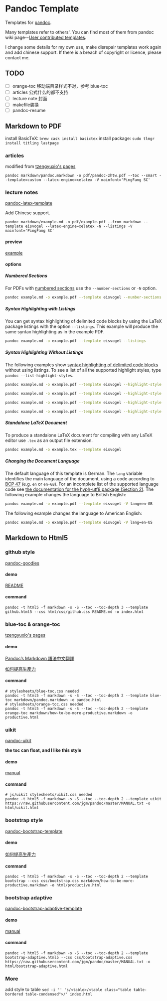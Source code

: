 # Pandoc Template

Templates for [pandoc](https://github.com/jgm/pandoc).

Many templates refer to others'. You can find most of them from pandoc wiki  page--[User contributed templates](https://github.com/jgm/pandoc/wiki/User-contributed-templates).

I change some details for my own use, make disrepair templates work again and add chinese support. If there is a breach of copyright or licence, please contact me.

## TODO

- [ ] orange-toc 移动端目录样式不对，参考 blue-toc
- [ ] articles 公式什么的都不支持
- [ ] lecture note 封面
- [ ] makefile装换
- [ ] pandoc-resume

## Markdown to PDF

install BasicTeX: `brew cask install basictex`
install package: `sudo tlmgr install titling lastpage`

### articles

modified from [tzengyuxio's pages](https://github.com/tzengyuxio/pages)

```shell
pandoc markdown/pandoc.markdown -o pdf/pandoc-zhtw.pdf --toc --smart --template=custom --latex-engine=xelatex -V mainfont='PingFang SC'
```

### lecture notes

[pandoc-latex-template](https://github.com/Wandmalfarbe/pandoc-latex-template)

Add Chinese support.

```shell
pandoc markdown/example.md -o pdf/example.pdf --from markdown --template eisvogel --latex-engine=xelatex -N --listings -V mainfont='PingFang SC'
```

#### preview

[example](pdf/example.pdf)

#### options

##### Numbered Sections

For PDFs with [numbered sections](http://pandoc.org/MANUAL.html#options-affecting-specific-writers) use the `--number-sections` or `-N` option.

```bash
pandoc example.md -o example.pdf --template eisvogel --number-sections
```

##### Syntax Highlighting with Listings

You can get syntax highlighting of delimited code blocks by using the LaTeX package listings with the option `--listings`. This example will produce the same syntax highlighting as in the example PDF.

```bash
pandoc example.md -o example.pdf --template eisvogel --listings
```

##### Syntax Highlighting Without Listings

The following examples show [syntax highlighting of delimited code blocks](http://pandoc.org/MANUAL.html#syntax-highlighting) without using listings. To see a list of all the supported highlight styles, type `pandoc --list-highlight-styles`.

```bash
pandoc example.md -o example.pdf --template eisvogel --highlight-style pygments
```

```bash
pandoc example.md -o example.pdf --template eisvogel --highlight-style kate
```

```bash
pandoc example.md -o example.pdf --template eisvogel --highlight-style espresso
```

```bash
pandoc example.md -o example.pdf --template eisvogel --highlight-style tango
```

##### Standalone LaTeX Document

To produce a standalone LaTeX document for compiling with any LaTeX editor use `.tex` as an output file extension.

```bash
pandoc example.md -o example.tex --template eisvogel
```

##### Changing the Document Language

The default language of this template is German. The `lang` variable identifies the main language of the document, using a code according to [BCP 47](https://tools.ietf.org/html/bcp47) (e.g. `en` or `en-GB`). For an incomplete list of the supported language code see [the documentation for the hyph-utf8 package (Section 2)](http://tug.ctan.org/language/hyph-utf8/doc/generic/hyph-utf8/hyphenation.pdf). The following example changes the language to British English:

```bash
pandoc example.md -o example.pdf --template eisvogel -V lang=en-GB
```

The following example changes the language to American English:

```bash
pandoc example.md -o example.pdf --template eisvogel -V lang=en-US
```

## Markdown to Html5

### github style

[pandoc-goodies](https://github.com/tajmone/pandoc-goodies/tree/master/templates/html5/github)

#### demo

[README](index.html)

#### command


```shell
pandoc -t html5 -f markdown -s -S --toc --toc-depth 3 --template github.html5 --css html/css/github.css README.md -o index.html
```


### blue-toc & orange-toc

[tzengyuxio's pages](https://github.com/tzengyuxio/pages)

#### demo

[Pandoc’s Markdown 語法中文翻譯](http://pages.tzengyuxio.me/pandoc/)

[如何提高生產力](http://pages.tzengyuxio.me/articles/how-to-be-more-productive.html)

#### command

```shell
# stylesheets/blue-toc.css needed
pandoc -t html5 -f markdown -s -S --toc --toc-depth 2 --template blue-toc markdown/pandoc.markdown -o pandoc.html
# stylesheets/orange-toc.css needed
pandoc -t html5 -f markdown -s -S --toc --toc-depth 2 --template orange-toc markdown/how-to-be-more-productive.markdown -o productive.html
```

### uikit

[pandoc-uikit](https://github.com/diversen/pandoc-uikit)

**the toc can float, and I like this style**

#### demo

[manual](html/uikit.html)

#### command

```shell
# js/uikit stylesheets/uikit.css needed
pandoc -t html5 -f markdown -s -S --toc --toc-depth 2 --template uikit https://raw.githubusercontent.com/jgm/pandoc/master/MANUAL.txt -o html/uikit.html
```

### bootstrap style

[pandoc-bootstrap-template](https://github.com/tonyblundell/pandoc-bootstrap-template)

#### demo

[如何提高生產力](html/productive.html)

#### command

```shell
pandoc -t html5 -f markdown -s -S --toc --toc-depth 2 --template bootstrap --css css/bootstrap.css markdown/how-to-be-more-productive.markdown -o html/productive.html
```



### bootstrap adaptive

[pandoc-bootstrap-adaptive-template](https://github.com/diversen/pandoc-bootstrap-adaptive-template)

#### demo

[manual](html/bootstrap-adaptive.html)

#### command

```shell
pandoc -t html5 -f markdown -s -S --toc --toc-depth 2 --template bootstrap-adaptive.html5 --css css/bootstrap-adaptive.css https://raw.githubusercontent.com/jgm/pandoc/master/MANUAL.txt -o html/bootstrap-adaptive.html
```

### More

add style to table
`sed -i '' 's/<table>/<table class="table table-bordered table-condensed">/' index.html`
